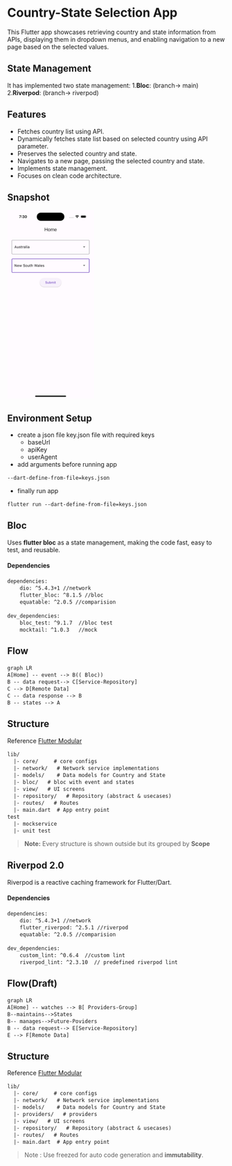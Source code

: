# Country-State  Selection  App

This Flutter app showcases retrieving country and state information from APIs, displaying them in dropdown menus, and enabling navigation to a new page based on the selected values.

## State Management
It has implemented two state management:
1.**Bloc**: (branch-> main)
2.**Riverpod**: (branch-> riverpod)

## Features

-   Fetches  country  list  using  API.
-   Dynamically  fetches  state  list  based  on  selected  country  using  API parameter.
-   Preserves  the  selected  country  and  state.
-   Navigates  to  a  new  page,  passing  the  selected  country  and  state.
-   Implements  state  management.
-   Focuses  on  clean  code  architecture.

## Snapshot

<img src="https://github.com/kapilmhr/cupid_country/raw/riverpod/snap/snapshot.png" width="200"/>


## Environment Setup
- create a json file key.json file with required keys
    - baseUrl
    - apiKey
    - userAgent
- add arguments before running app
```
--dart-define-from-file=keys.json
```
- finally run app
```
flutter run --dart-define-from-file=keys.json
```


## Bloc

Uses **flutter bloc** as a state management, making the code fast, easy to test, and reusable.

#### Dependencies

```
dependencies:
	dio: ^5.4.3+1 //network
	flutter_bloc: ^8.1.5 //bloc
	equatable: ^2.0.5 //comparision

dev_dependencies:
	bloc_test: ^9.1.7  //bloc test
	mocktail: ^1.0.3   //mock  
```

## Flow

```mermaid
graph LR
A[Home] -- event --> B(( Bloc))
B -- data request--> C[Service-Repository]
C --> D[Remote Data]
C -- data response --> B
B -- states --> A
```

## Structure
Reference [Flutter Modular](https://pub.dev/packages/flutter_modular)
```
lib/
  |- core/     # core configs
  |- network/   # Network service implementations
  |- models/    # Data models for Country and State
  |- bloc/   # bloc with event and states 
  |- view/   # UI screens 
  |- repository/   # Repository (abstract & usecases) 
  |- routes/   # Routes 
  |- main.dart  # App entry point
test
  |- mockservice
  |- unit test
```


> **Note:** Every structure is shown outside but its grouped by **Scope**


## Riverpod 2.0
Riverpod is a reactive caching framework for Flutter/Dart.

#### Dependencies

```
dependencies:
	dio: ^5.4.3+1 //network
	flutter_riverpod: ^2.5.1 //riverpod
	equatable: ^2.0.5 //comparision

dev_dependencies:
	custom_lint: ^0.6.4  //custom lint
	riverpod_lint: ^2.3.10  // predefined riverpod lint
```


## Flow(Draft)

```mermaid
graph LR
A[Home] -- watches --> B[ Providers-Group]
B--maintains-->States
B-- manages-->Future-Poviders
B -- data request--> E[Service-Repository]
E --> F[Remote Data]
```


## Structure
Reference [Flutter Modular](https://pub.dev/packages/flutter_modular)
```
lib/
  |- core/     # core configs
  |- network/   # Network service implementations
  |- models/    # Data models for Country and State
  |- providers/   # providers 
  |- view/   # UI screens 
  |- repository/   # Repository (abstract & usecases) 
  |- routes/   # Routes 
  |- main.dart  # App entry point
```


>Note : Use freezed for auto code generation and **immutability**.